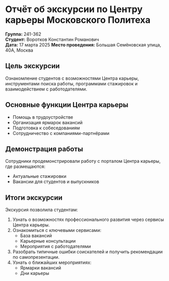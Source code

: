# Отчёт об экскурсии по Центру карьеры Московского Политеха

**Группа:** 241-362  
**Студент:** Воротков Константин Романович  
**Дата:** 17 марта 2025
**Место проведения:** Большая Семёновская улица, 40А, Москва  

## Цель экскурсии
Ознакомление студентов с возможностями Центра карьеры, инструментами поиска работы, программами стажировок и взаимодействием с работодателями.  

## Основные функции Центра карьеры
- Помощь в трудоустройстве  
- Организация ярмарок вакансий  
- Подготовка к собеседованиям  
- Сотрудничество с компаниями-партнёрами  

## Демонстрация работы
Сотрудники продемонстрировали работу с порталом Центра карьеры, где размещаются:  
- Актуальные стажировки  
- Вакансии для студентов и выпускников  

## Итоги экскурсии
Экскурсия позволила студентам:  
1. Узнать о возможностях профессионального развития через сервисы Центра карьеры.  
2. Ознакомиться с ключевыми сервисами:  
   - База вакансий  
   - Карьерные консультации  
   - Мероприятия с работодателями  
3. Разобрать типичные ошибки соискателей и получить рекомендации по самопрезентации.  
4. Узнать о ближайших мероприятиях:  
   - Ярмарки вакансий  
   - Дни карьеры  
